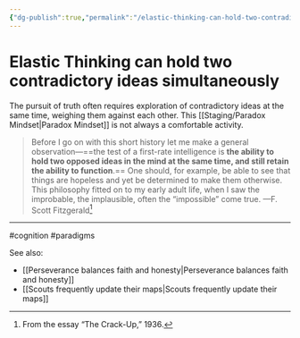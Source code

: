 ```yaml
---
{"dg-publish":true,"permalink":"/elastic-thinking-can-hold-two-contradictory-ideas-simultaneously/"}
---
```


# Elastic Thinking can hold two contradictory ideas simultaneously

The pursuit of truth often requires exploration of contradictory ideas at the same time, weighing them against each other. This [[Staging/Paradox Mindset\|Paradox Mindset]] is not always a comfortable activity.

> Before I go on with this short history let me make a general observation—==the test of a first-rate intelligence is **the ability to hold two opposed ideas in the mind at the same time, and still retain the ability to function**.== One should, for example, be able to see that things are hopeless and yet be determined to make them otherwise. This philosophy fitted on to my early adult life, when I saw the improbable, the implausible, often the “impossible” come true. —F. Scott Fitzgerald[^1]

---
#cognition #paradigms 

See also:
- [[Perseverance balances faith and honesty\|Perseverance balances faith and honesty]]
- [[Scouts frequently update their maps\|Scouts frequently update their maps]]

[^1]: From the essay “The Crack-Up,” 1936.

